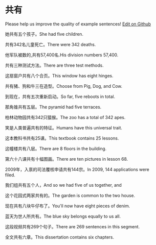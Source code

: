 # 共有

Please help us improve the quality of example sentences! [Edit on Github](https://github.com/jiyushe/jiyu-example-sentence-source/blob/main/chinese/gongyou_1.md)

<p><span class="chinese">她共有五个孩子。</span><span class="english">She had five children.</span></p>

<p><span class="chinese">共有342名儿童死亡。</span><span class="english">There were 342 deaths.</span></p>

<p><span class="chinese">他军队被数的,共有57,400名.</span><span class="english">His division numbers 57,400.</span></p>

<p><span class="chinese">共有三种测试方法。</span><span class="english">There are three test methods.</span></p>

<p><span class="chinese">这扇窗户共有八个合页。</span><span class="english">This window has eight hinges.</span></p>

<p><span class="chinese">共有猪、狗和牛三在造型。</span><span class="english">Choose from Pig, Dog, and Cow.</span></p>

<p><span class="chinese">到现在，共有五次重新启动。</span><span class="english">So far, five reboots in total.</span></p>

<p><span class="chinese">那角锥共有五层。</span><span class="english">The pyramid had five terraces.</span></p>

<p><span class="chinese">柏林动物园共有342只猿猴。</span><span class="english">The zoo has a total of 342 apes.</span></p>

<p><span class="chinese">笑是人类普遍共有的特征。</span><span class="english">Humans have this universal trait.</span></p>

<p><span class="chinese">这本教科书共有25课。</span><span class="english">This textbook contains 25 lessons.</span></p>

<p><span class="chinese">这幢楼共有八层。</span><span class="english">There are 8 floors in the building.</span></p>

<p><span class="chinese">第六十八课共有十幅图画。</span><span class="english">There are ten pictures in lesson 68.</span></p>

<p><span class="chinese">2009年，入禀的司法覆核申请共有144宗。</span><span class="english">In 2009, 144 applications were filed.</span></p>

<p><span class="chinese">我们组共有五个人，</span><span class="english">And so we had five of us together, and</span></p>

<p><span class="chinese">这个花园式两家共有的。</span><span class="english">The garden is common to the two house.</span></p>

<p><span class="chinese">现在共有八块牛仔布了。</span><span class="english">You'll now have eight pieces of denim.</span></p>

<p><span class="chinese">蓝天为世人所共有。</span><span class="english">The blue sky belongs equally to us all.</span></p>

<p><span class="chinese">这段视频共有269个句子。</span><span class="english">There are 269 sentences in this segment.</span></p>

<p><span class="chinese">全文共有六章。</span><span class="english">This dissertation contains six chapters.</span></p>

